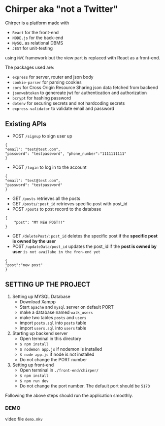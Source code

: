 # Chirper aka "not a Twitter"
Chirper is a platform made with 
- `React` for the front-end
- `NODE.js` for the back-end
- `MySQL` as relational DBMS
- `JEST` for unit-testing

using `MVC` framework but the view part is replaced with React as a front-end.

The packages used are:
- `express` for server, router and json body
- `cookie-parser` for parsing cookies
- `cors` for Cross Origin Resource Sharing json data fetched from backend 
- `jsonwebtoken` to genereate jwt for authentication and authorization
- `bcrypt` for hashing password
- `dotenv` for securing secrets and not hardcoding secrets
- `express-validator` to validate email and password

## Existing APIs
- POST `/signup` to sign user up
```
{
"email": "test@test.com",
"password": "testpassword", "phone_number":"1111111111"
}
```
- POST `/login` to log in to the account
```
{
"email": "test@test.com",
"password": "testpassword"
}
```
- GET `/posts` retrieves all the posts
- GET `/posts/:post_id` retrieves specific post with post_id
- POST `/posts` to post record to the database
```
{
    "post": "MY NEW POST!!"
}
```
- GET `/deletePost/:post_id` deletes the specific post if the **specific post is owned by the user**
- POST `/updateData/post_id` updates the post_id if the **post is owned by user** `is not availabe in the fron-end yet`
```
{
"post":"new post"
}
```
## SETTING UP THE PROJECT
1. Setting up MYSQL Database
    - Download Xampp
    - Start `apache` and `mysql` server on default PORT
    - make a database named `walk_users`
    - make two tables `posts` and `users`
    - import `posts.sql` into `posts` table
    - import `users.sql` into `users` table
2. Starting up backend server
    - Open terminal in this directory
    - `$ npm install`
    - `$ nodemon app.js` if nodemon is installed
    - `$ node app.js` if node is not installed
    - Do not change the PORT number
3. Setting up front-end
    - Open terminal in `./front-end/chirper/`
    - `$ npm install`
    - `$ npm run dev`
    - Do not change the port number. The default port should be `5173`

Following the above steps should run the application smoothly.

### DEMO
video file `demo.mkv`
